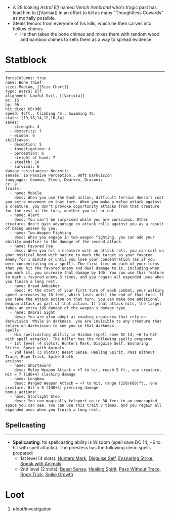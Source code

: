 - A 28 looking *Astral Elf* named *Verich Ironbrand* who's tragic past has lead him to [[Varisia]] in an effort to kill as many "Thoughtless Cowards" as mortally possible.
- Steals femurs from everyone of his kills, which he then carves into hollow chimes.
	- He then takes the bone chimes and mixes them with random wood and bamboo chimes to sells them as a way to spread evidence.
# Statblock 
---
```statblock
forceColumns: true
name: Bone Thief
size: Medium, [[Size Chart]]
type: Astral Elf 
alignment: Lawful Evil, [[Varisia]]
ac: 15
hp: 96
hit_dice: 65+8d6
speed: 45ft., Climbing 45., Swimming 45.
stats: [13,18,14,12,16,14]
saves:
  - strength: 4
  - dexterity: 7
  - wisdom: 6
skillsaves:
  - deception: 5
  - investigation: 4
  - perception: 6
  - sleight of hand: 7
  - stealth: 10
  - survival: 6
damage_resistances: Necrotic 
senses: 16 Passive Perception., 90ft Darkvision 
languages: Common, Elven, Dwarven, Draconic
cr: 8
traits:
  - name: Mobile 
    desc: When you use the Dash action, difficult terrain doesn't cost you extra movement on that turn. When you make a melee attack against a creature, you don't provoke opportunity attacks from that creature for the rest of the turn, whether you hit or not.
  - name: Alert 
    desc: You can't be surprised while you are conscious. Other creatures don't gain advantage on attack rolls against you as a result of being unseen by you.
  - name: Two-Weapon Fighting  
    desc: When you engage in two-weapon fighting, you can add your ability modifier to the damage of the second attack.
  - name: Favored Foe  
    desc: When you hit a creature with an attack roll, you can call on your mystical bond with nature to mark the target as your favored enemy for 1 minute or until you lose your concentration (as if you were concentrating on a spell). The first time on each of your turns that you hit the favored enemy and deal damage to it, including when you mark it, you increase that damage by 1d6. You can use this feature to mark a favored enemy 3 times, and you regain all expended uses when you finish a long rest.
  - name: Dread Ambusher
    desc: At the start of your first turn of each combat, your walking speed increases by 10 feet, which lasts until the end of that turn. If you take the Attack action on that turn, you can make one additional weapon attack as part of that action. If that attack hits, the target takes an extra 1d8 damage of the weapon's damage type.
  - name: Umbral Sight
    desc: You are also adept at evading creatures that rely on darkvision. While in darkness, you are invisible to any creature that relies on darkvision to see you in that darkness.
spells:
  - His spellcasting ability is Wisdom (spell save DC 14, +6 to hit with spell attacks). The killer has the following spells prepared
  - 1st level (4 slots): Hunters Mark, Disguise Self, Ensnaring Strike, Speak with Animals
  - 2nd level (3 slots): Beast Sense, Healing Spirit, Pass Without Trace, Rope Trick, Spike Groth 
actions:
  - name: Shortsword
    desc: Melee Weapon Attack = +7 to hit, reach 5 ft., one creature. Hit = 7 (1d6+4) slashing damage
  - name: Longbow 
    desc: Ranged Weapon Attack = +7 to hit, range (150/600)ft., one creature. Hit = 8 (1d8+4) piercing damage
bonus_actions:
  - name: Starlight Step
    desc: You can magically teleport up to 30 feet to an unoccupied space you can see. You can use this trait 3 times, and you regain all expended uses when you finish a long rest.
```
## Spellcasting
---
- **Spellcasting**: Its spellcasting ability is Wisdom (spell save DC 14, +6 to hit with spell attacks). The priestess has the following cleric spells prepared:  
	- 1st level (4 slots): [Hunters Mark](), [Disguise Self](), [Ensnaring Strike](), [Speak with Animals]() 
	- 2nd level (2 slots): [Beast Sense](), [Healing Spirit](), [Pass Without Trace](), [Rope Trick](), [Spike Growth]()

# Loot
1. #loot/investigation 
	